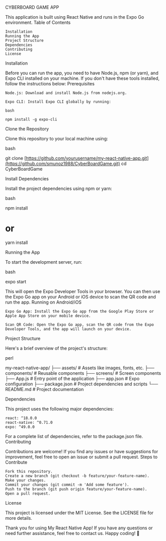 CYBERBOARD GAME APP

This application is built using React Native and runs in the Expo Go environment.
Table of Contents

    Installation
    Running the App
    Project Structure
    Dependencies
    Contributing
    License

Installation

Before you can run the app, you need to have Node.js, npm (or yarn), and Expo CLI installed on your machine. If you don't have these tools installed, follow the instructions below:
Prerequisites

    Node.js: Download and install Node.js from nodejs.org.

    Expo CLI: Install Expo CLI globally by running:

    bash

    npm install -g expo-cli

Clone the Repository

Clone this repository to your local machine using:

bash

git clone [https://github.com/yourusername/my-react-native-app.git](https://github.com/smunoz1988/CyberBoardGame.git)
cd CyberBoardGame

Install Dependencies

Install the project dependencies using npm or yarn:

bash

npm install
# or
yarn install

Running the App

To start the development server, run:

bash

expo start

This will open the Expo Developer Tools in your browser. You can then use the Expo Go app on your Android or iOS device to scan the QR code and run the app.
Running on Android/iOS

    Expo Go App: Install the Expo Go app from the Google Play Store or Apple App Store on your mobile device.

    Scan QR Code: Open the Expo Go app, scan the QR code from the Expo Developer Tools, and the app will launch on your device.

Project Structure

Here's a brief overview of the project's structure:

perl

my-react-native-app/
├── assets/             # Assets like images, fonts, etc.
├── components/         # Reusable components
├── screens/            # Screen components
├── App.js              # Entry point of the application
├── app.json            # Expo configuration
├── package.json        # Project dependencies and scripts
└── README.md           # Project documentation

Dependencies

This project uses the following major dependencies:

    react: ^18.0.0
    react-native: ^0.71.0
    expo: ^49.0.0

For a complete list of dependencies, refer to the package.json file.
Contributing

Contributions are welcome! If you find any issues or have suggestions for improvement, feel free to open an issue or submit a pull request.
Steps to Contribute

    Fork this repository.
    Create a new branch (git checkout -b feature/your-feature-name).
    Make your changes.
    Commit your changes (git commit -m 'Add some feature').
    Push to the branch (git push origin feature/your-feature-name).
    Open a pull request.

License

This project is licensed under the MIT License. See the LICENSE file for more details.

Thank you for using My React Native App! If you have any questions or need further assistance, feel free to contact us. Happy coding! 🚀
